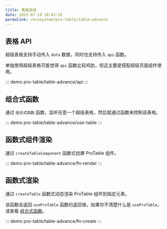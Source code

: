 ```yaml
---
title: 表格高级
date: 2025-07-19 18:43:33
permalink: /ecosystem/pro-table/table-advance
---
```


## 表格 API

超级表格支持手动传入 `data` 数据，同时也支持传入 `api` 函数。

单独使用超级表格可能觉得 `api` 函数比较鸡肋，但这主要是搭配超级页面组件使用。

::: demo
pro-table/table-advance/api
:::

## 组合式函数

通过 `组合式函数` 函数，监听任意一个超级表格，然后就通过函数来控制该表格。

::: demo
pro-table/table-advance/use-table
:::

## 函数式组件渲染

通过 `createTableComponent` 函数式创建 ProTable 组件。

::: demo
pro-table/table-advance/fn-render
:::

## 函数式渲染

通过 `createTable` 函数式动态渲染 ProTable 组件到指定元素。

该函数会返回 `useProTable` 函数的返回值，如果你不清楚什么是 `useProTable`，请查看 [组合式函数](#组合式函数)。

::: demo
pro-table/table-advance/fn-create
:::
